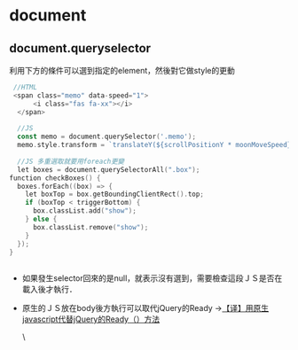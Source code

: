 # document

## document.queryselector

利用下方的條件可以選到指定的element，然後對它做style的更動

```go
 //HTML
 <span class="memo" data-speed="1">
      <i class="fas fa-xx"></i>
  </span>
  
  //JS
  const memo = document.querySelector('.memo');
  memo.style.transform = `translateY(${scrollPositionY * moonMoveSpeed}px)`;
  
  //JS 多重選取就要用foreach更變
  let boxes = document.querySelectorAll(".box");
function checkBoxes() {
  boxes.forEach((box) => {
    let boxTop = box.getBoundingClientRect().top;
    if (boxTop < triggerBottom) {
      box.classList.add("show");
    } else {
      box.classList.remove("show");
    }
  });
}
    
```

* 如果發生selector回來的是null，就表示沒有選到，需要檢查這段ＪＳ是否在載入後才執行．
*   原生的ＪＳ放在body後方執行可以取代jQuery的Ready ->[【译】用原生javascript代替jQuery的Ready（）方法](https://www.jianshu.com/p/f359a531a72a)

    \
